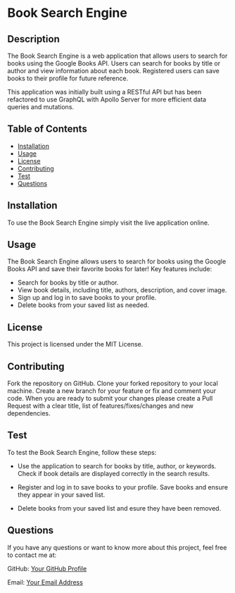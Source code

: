 # Book Search Engine

## Description
The Book Search Engine is a web application that allows users to search for books using the Google Books API. Users can search for books by title or author and view information about each book. Registered users can save books to their profile for future reference.

This application was initially built using a RESTful API but has been refactored to use GraphQL with Apollo Server for more efficient data queries and mutations.

## Table of Contents
- [Installation](#installation)
- [Usage](#usage)
- [License](#license)
- [Contributing](#contributing)
- [Test](#test)
- [Questions](#questions)

## Installation
To use the Book Search Engine simply visit the live application online.

## Usage
The Book Search Engine allows users to search for books using the Google Books API and save their favorite books for later! Key features include:

- Search for books by title or author.
- View book details, including title, authors, description, and cover image.
- Sign up and log in to save books to your profile.
- Delete books from your saved list as needed.

## License
This project is licensed under the MIT License.

## Contributing
  Fork the repository on GitHub. Clone your forked repository to your local machine. Create a new branch for your feature or fix and comment your code. When you are ready to submit your changes please create a Pull Request with a clear title, list of features/fixes/changes and new dependencies.

## Test
To test the Book Search Engine, follow these steps:

- Use the application to search for books by title, author, or keywords. Check if book details are displayed correctly in the search results.

- Register and log in to save books to your profile. Save books and ensure they appear in your saved list.

- Delete books from your saved list and esure they have been removed.

## Questions
If you have any questions or want to know more about this project, feel free to contact me at:

GitHub: [Your GitHub Profile](https://github.com/YourGitHubUsername)

Email: [Your Email Address](mailto:youremail@example.com)
